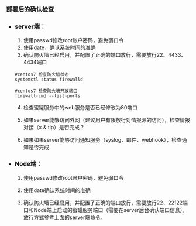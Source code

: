 ### 部署后的确认检查

- ### server端：

  1. 使用passwd修改root账户密码，避免弱口令
  2. 使用date，确认系统时间的准确
  3. 确认防火墙已经启用，并配置了正确的端口放行，需要放行22、4433、4434端口

  ```wiki
  #centos7 检查防火墙状态
  systemctl status firewalld
  
  #centos7 检查防火墙开放端口
  firewall-cmd --list-ports
  ```

  4. 检查蜜罐服务中的web服务是否已经修改为80端口

  5. 如果server能够访问外网（建议用户有限放行对情报源的访问），检查情报对接（x & tip）是否完成？

  6. 如果如果server能够访问通知服务（syslog、邮件、webhook），检查通知是否完成

     

- ### Node端：

  1. 使用passwd修改root账户密码，避免弱口令

  2. 使用date确认系统时间的准确

  3. 确认防火墙已经启用，并配置了正确的端口放行，需要放行22、22122端口和Node端上启动的蜜罐服务端口（需要在server后台确认端口信息），放行方式参考上面的server端命令。
